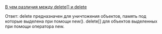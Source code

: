 [В чем различия между delete[] и delete](https://habr.com/ru/articles/117996/)

Ответ: delete предназначен для уничтожения объектов, память под которые выделена при помощи new(). delete[] для объектов выделенных при помощи оператора new[]().